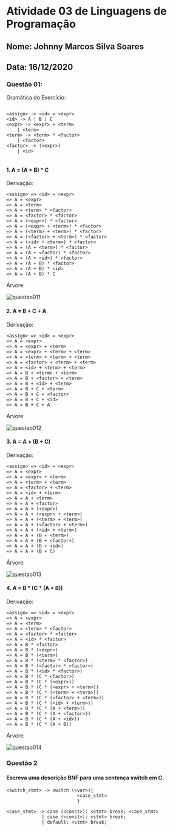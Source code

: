 # Atividade 03 de Linguagens de Programação
## Nome: Johnny Marcos Silva Soares
## Data: 16/12/2020

### Questão 01:

Gramática do Exercício:
```

<assign> -> <id> = <expr>
<id> -> A | B | C
<expr> -> <expr> + <term>
    | <term>
<term> -> <term> * <factor>
    | <factor>
<factor> -> (<expr>)
    | <id>
    
```

#### 1. A = (A + B) * C

Derivação:
```
<assign> => <id> = <expr>
=> A = <expr>
=> A = <term>
=> A = <term> * <factor>
=> A = <factor> * <factor>
=> A = (<expr>) * <factor>
=> A = (<expr> + <term>) * <factor>
=> A = (<term> + <term>) * <factor>
=> A = (<factor> + <term>) * <factor>
=> A = (<id> + <term>) * <factor>
=> A = (A + <term>) * <factor>
=> A = (A + <factor) * <factor>
=> A = (A + <id>) * <factor>
=> A = (A + B) * <factor>
=> A = (A + B) * <id>
=> A = (A + B) * C
```

Árvore:

![questao011](questao011.png)





#### 2. A = B + C + A

Derivação:
```
<assign> => <id> = <expr>
=> A = <expr>
=> A = <expr> + <term>
=> A = <expr> + <term> + <term>
=> A = <term> + <term> + <term>
=> A = <factor> + <term> + <term>
=> A = <id> + <term> + <term>
=> A = B + <term> + <term>
=> A = B + <factor> + <term>
=> A = B + <id> + <term>
=> A = B + C + <term>
=> A = B + C + <factor>
=> A = B + C + <id>
=> A = B + C + A
```

Árvore:

![questao012](questao012.png)





#### 3. A = A + (B + C)

Derivação:
```
<assign> => <id> = <expr>
=> A = <expr>
=> A = <expr> + <term>
=> A = <term> + <term>
=> A = <factor> + <term>
=> A = <id> + <term>
=> A = A + <term>
=> A = A + <factor>
=> A = A + (<expr>)
=> A = A + (<expr> + <term>)
=> A = A + (<term> + <term>)
=> A = A + (<factor> + <term>)
=> A = A + (<id> + <term>)
=> A = A + (B + <term>)
=> A = A + (B + <factor>)
=> A = A + (B + <id>)
=> A = A + (B + C)
```

Árvore:

![questao013](questao013.png)


#### 4. A = B * (C * (A + B))

Derivação:
```
<assign> => <id> = <expr>
=> A = <expr>
=> A = <term>
=> A = <term> * <factor>
=> A = <factor> * <factor>
=> A = <id> * <factor>
=> A = B * <factor>
=> A = B * (<expr>)
=> A = B * (<term>)
=> A = B * (<term> * <factor>)
=> A = B * (<factor> * <factor>)
=> A = B * (<id> * <factor>)
=> A = B * (C * <factor>)
=> A = B * (C * (<expr>))
=> A = B * (C * (<expr> + <term>))
=> A = B * (C * (<term> + <term>))
=> A = B * (C * (<factor> + <term>))
=> A = B * (C * (<id> + <term>))
=> A = B * (C * (A + <term>))
=> A = B * (C * (A + <factor>))
=> A = B * (C * (A + <id>))
=> A = B * (C * (A + B))
```

Árvore:

![questao014](questao014.png)


### Questão 2

#### Escreva uma descrição BNF para uma sentença switch em C.
```
<switch_stmt> -> switch (<var>){
                          <case_stmt>
                          }
                          
<case_stmt> -> case (<const>): <stmt> break; <case_stmt>
             | case (<const>): <stmt> break;
             | default: <stmt> break;
```